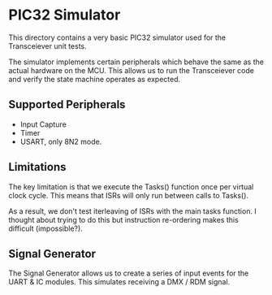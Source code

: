 # PIC32 Simulator

This directory contains a very basic PIC32 simulator used for the Transceiever
unit tests.

The simulator implements certain peripherals which behave the same as the actual
hardware on the MCU. This allows us to run the Transceiever code and verify the
state machine operates as expected.

## Supported Peripherals

- Input Capture
- Timer
- USART, only 8N2 mode.

## Limitations

The key limitation is that we execute the Tasks() function once per virtual
clock cycle. This means that ISRs will only run between calls to Tasks().

As a result, we don't test iterleaving of ISRs with the main tasks function. I
thought about trying to do this but instruction re-ordering makes this
difficult (impossible?).

## Signal Generator

The Signal Generator allows us to create a series of input events for the UART
& IC modules. This simulates receiving a DMX / RDM signal.
